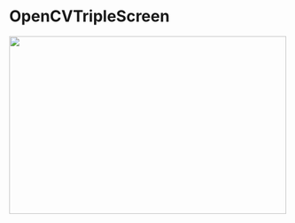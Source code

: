 # OpenCVTripleScreen
<img  src = "https://github.com/mevlutardic/OpenCVTripleScreen/blob/master/triplevideoGif.gif" width = "500" height = "320" />
